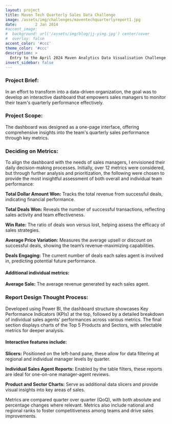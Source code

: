```yaml
---
layout: project
title: Maven Tech Quarterly Sales Data Challenge
image: /assets/img/challenges/maventechquarterlyreport1.jpg
date:        2 Jan 2014
#accent_image: 
#  background: url('/assets/img/blog/jj-ying.jpg') center/cover
#  overlay: false
accent_color: '#ccc'
theme_color: '#ccc'
description: >
  Entry to the April 2024 Maven Analytics Data Visualisation Challenge.
invert_sidebar: false
---
```


### Project Brief:

In an effort to transform into a data-driven organization, the goal was to develop an interactive dashboard that empowers sales managers to monitor their team's quarterly performance effectively.

### Project Scope:

The dashboard was designed as a one-page interface, offering comprehensive insights into the team's quarterly sales performance through key metrics.

### Deciding on Metrics:

To align the dashboard with the needs of sales managers, I envisioned their daily decision-making processes. Initially, over 12 metrics were considered, but through further analysis and prioritization, the following were chosen to provide the most insightful assessment of both overall and individual team performance:

**Total Dollar Amount Won:** Tracks the total revenue from successful deals, indicating financial performance.

**Total Deals Won:** Reveals the number of successful transactions, reflecting sales activity and team effectiveness.

**Win Rate:** The ratio of deals won versus lost, helping assess the efficacy of sales strategies.

**Average Price Variation:** Measures the average upsell or discount on successful deals, showing the team’s revenue-maximizing capabilities.

**Deals Engaging:** The current number of deals each sales agent is involved in, predicting potential future performance.

#### Additional individual metrics:

**Average Sale:** The average revenue generated by each sales agent.

### Report Design Thought Process:

Developed using Power BI, the dashboard structure showcases Key Performance Indicators (KPIs) at the top, followed by a detailed breakdown of individual sales agents' performances across various metrics. The final section displays charts of the Top 5 Products and Sectors, with selectable metrics for deeper analysis.

#### Interactive features include:

**Slicers:** Positioned on the left-hand pane, these allow for data filtering at regional and individual manager levels by quarter.

**Individual Sales Agent Reports:** Enabled by the table filters, these reports are ideal for one-on-one manager-agent reviews.

**Product and Sector Charts:** Serve as additional data slicers and provide visual insights into key areas of sales.

Metrics are compared quarter over quarter (QoQ), with both absolute and percentage changes where relevant. Metrics also include national and regional ranks to foster competitiveness among teams and drive sales improvements.

